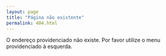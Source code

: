 ```yaml
---
layout: page
title: "Página não existente"
permalink: 404.html
---
```


O endereço providenciado não existe. Por favor utilize o menu providenciado à esquerda.
